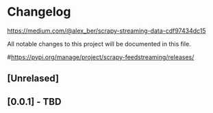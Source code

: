 # Changelog

https://medium.com/@alex_ber/scrapy-streaming-data-cdf97434dc15

All notable changes to this project will be documented in this file.

\#https://pypi.org/manage/project/scrapy-feedstreaming/releases/

## [Unrelased]
 

## [0.0.1] - TBD
<!--
### Added 
### Changed
### Removed
-->

